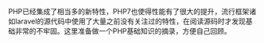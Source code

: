 PHP已经集成了相当多的新特性，PHP7也使得性能有了很大的提升，流行框架诸如laravel的源代码中使用了大量之前没有关注过的特性，在阅读源码时才发现基础非常的不牢固。这里准备做一个PHP基础知识的摘录，方便自己回顾。
